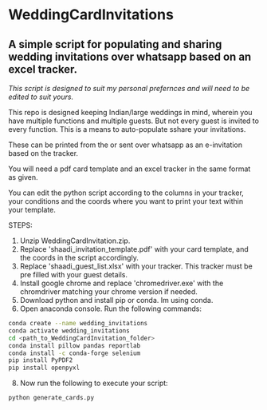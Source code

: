 # WeddingCardInvitations
## A simple script for populating and sharing wedding invitations over whatsapp based on an excel tracker.

_This script is designed to suit my personal prefernces and will need to be edited to suit yours._

This repo is designed keeping Indian/large weddings in mind, wherein you have multiple functions and multiple guests. But not every guest is invited to every function. This is a means to auto-populate sshare your invitations. 

These can be printed from the or sent over whatsapp as an e-invitation based on the tracker.

You will need a pdf card template and an excel tracker in the same format as given.

You can edit the python script according to the columns in your tracker, your conditions and the coords where you want to print your text within your template.  

STEPS:

1. Unzip WeddingCardInvitation.zip. 
2. Replace 'shaadi_invitation_template.pdf' with your card template, and the coords in the script accordingly.
3. Replace 'shaadi_guest_list.xlsx' with your tracker. This tracker must be pre filled with your guest details.
4. Install google chrome and replace 'chromedriver.exe' with the chromdriver matching your chrome version if needed.
5. Download python and install pip or conda. Im using conda.
6. Open anaconda console. Run the following commands:

```bash
conda create --name wedding_invitations
conda activate wedding_invitations
cd <path_to_WeddingCardInvitation_folder>
conda install pillow pandas reportlab
conda install -c conda-forge selenium
pip install PyPDF2
pip install openpyxl
```
8. Now run the following to execute your script:
```bash
python generate_cards.py
```
